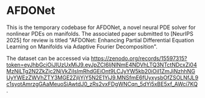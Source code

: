 # AFDONet
This is the temporary codebase for AFDONet, a novel neural PDE solver for nonlinear PDEs on manifolds. The associated paper submitted to [NeurIPS 2025] for review is titled "AFDONet: Enhancing Partial Differential Equation Learning on Manifolds via Adaptive Fourier Decomposition".

The dataset can be accessed via https://zenodo.org/records/15597315?token=eyJhbGciOiJIUzUxMiJ9.eyJpZCI6IjNlNmE4NDVhLTQ3NTctNDcxZi04MzNiLTg2N2ZkZjc2NjVkZiIsImRhdGEiOnt9LCJyYW5kb20iOiI1ZmJjNzhhNGUyYWEzZWVhZTY3MGE2ZjljYjY5N2E1YiJ9.MNSfmE6fUyxysbOfZSOLNfJL9c1syotAmrzgGAaMeuoSiAwtdJ0_zRs2vxFDgWNCqn_5dYi5xBE5xf_AWci7KQ.

